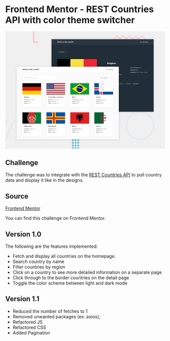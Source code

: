 # Frontend Mentor - REST Countries API with color theme switcher

![Design preview for the REST Countries API with color theme switcher coding challenge](./design/desktop-preview.jpg)

## Challenge

The challenge was to integrate with the [REST Countries API](https://restcountries.eu) to pull country data and display it like in the designs.

## Source

[Frontend Mentor](https://www.frontendmentor.io)

You can find this challenge on Frontend Mentor.


## Version 1.0
The following are the features implemented:
- Fetch and display all countries on the homepage.
- Search country by name
- Filter countries by region
- Click on a country to see more detailed information on a separate page
- Click through to the border countries on the detail page
- Toggle the color scheme between light and dark mode

## Version 1.1
- Reduced the number of fetches to 1
- Removed unwanted packages (ex: axios);
- Refactored JS
- Refactored CSS
- Added Pagination
